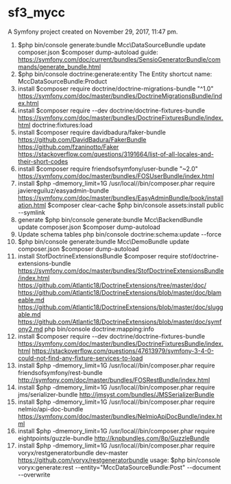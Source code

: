 sf3_mycc
========

A Symfony project created on November 29, 2017, 11:47 pm.

1. $php bin/console generate:bundle
    Mcc\DataSourceBundle
    update composer.json
    $composer dump-autoload
    guide: https://symfony.com/doc/current/bundles/SensioGeneratorBundle/commands/generate_bundle.html
2. $php bin/console doctrine:generate:entity
    The Entity shortcut name: MccDataSourceBundle:Product
3. install $composer require doctrine/doctrine-migrations-bundle "^1.0"
    https://symfony.com/doc/master/bundles/DoctrineMigrationsBundle/index.html
4. install $composer require --dev doctrine/doctrine-fixtures-bundle
    https://symfony.com/doc/master/bundles/DoctrineFixturesBundle/index.html
    doctrine:fixtures:load
5. install $composer require davidbadura/faker-bundle
    https://github.com/DavidBadura/FakerBundle
        https://github.com/fzaninotto/Faker
            https://stackoverflow.com/questions/3191664/list-of-all-locales-and-their-short-codes
6. install $composer require friendsofsymfony/user-bundle "~2.0"
    https://symfony.com/doc/master/bundles/FOSUserBundle/index.html
7. install $php -dmemory_limit=1G /usr/local//bin/composer.phar require javiereguiluz/easyadmin-bundle
    https://symfony.com/doc/master/bundles/EasyAdminBundle/book/installation.html
    $composer clear-cache
    $php bin/console assets:install public --symlink
8. generate $php bin/console generate:bundle
        Mcc\BackendBundle
        update composer.json
        $composer dump-autoload
9. Update schema tables
        php bin/console doctrine:schema:update --force
10. $php bin/console generate:bundle
        Mcc\DemoBundle
        update composer.json
        $composer dump-autoload
11. install StofDoctrineExtensionsBundle
    $composer require stof/doctrine-extensions-bundle
    https://symfony.com/doc/master/bundles/StofDoctrineExtensionsBundle/index.html
    https://github.com/Atlantic18/DoctrineExtensions/tree/master/doc/
    https://github.com/Atlantic18/DoctrineExtensions/blob/master/doc/blameable.md
    https://github.com/Atlantic18/DoctrineExtensions/blob/master/doc/sluggable.md
    https://github.com/Atlantic18/DoctrineExtensions/blob/master/doc/symfony2.md
    php bin/console  doctrine:mapping:info
12. install $composer require --dev doctrine/doctrine-fixtures-bundle
    https://symfony.com/doc/master/bundles/DoctrineFixturesBundle/index.html
    https://stackoverflow.com/questions/47613979/symfony-3-4-0-could-not-find-any-fixture-services-to-load
13. install $php -dmemory_limit=1G /usr/local//bin/composer.phar require friendsofsymfony/rest-bundle
    http://symfony.com/doc/master/bundles/FOSRestBundle/index.html
14. install $php -dmemory_limit=1G /usr/local//bin/composer.phar require jms/serializer-bundle
    http://jmsyst.com/bundles/JMSSerializerBundle
15. install $php -dmemory_limit=1G /usr/local//bin/composer.phar require nelmio/api-doc-bundle
    https://symfony.com/doc/master/bundles/NelmioApiDocBundle/index.html
16. install $php -dmemory_limit=1G /usr/local//bin/composer.phar require eightpoints/guzzle-bundle
    http://knpbundles.com/8p/GuzzleBundle
17. install $php -dmemory_limit=1G /usr/local//bin/composer.phar require voryx/restgeneratorbundle dev-master
    https://github.com/voryx/restgeneratorbundle
    usage: $php bin/console voryx:generate:rest --entity="MccDataSourceBundle:Post" --document --overwrite
    

